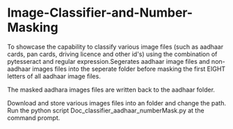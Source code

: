 # Image-Classifier-and-Number-Masking

To showcase the capability to classify various image files (such as aadhaar cards, pan cards, driving licence and other id's) using the combination of pytesseract and regular expression.Segerates aadhaar image files and non-aadhaar images files into the seperate folder before masking the first EIGHT letters of all aadhaar image files. 


The masked aadhara images files are written back to the aadhaar folder.

Download and store various images files into an folder and change the path. Run the python script Doc_classifier_aadhaar_numberMask.py at the command prompt. 
